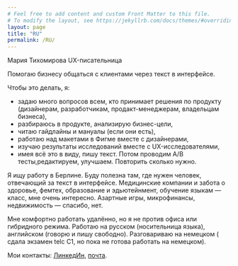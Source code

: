 ```yaml
---
# Feel free to add content and custom Front Matter to this file.
# To modify the layout, see https://jekyllrb.com/docs/themes/#overriding-theme-defaults
layout: page
title: "RU"
permalink: /RU/
---
```


Мария Тихомирова
UX-писательница

Помогаю бизнесу общаться с клиентами через текст в интерфейсе.

Чтобы это делать, я:
- задаю много вопросов всем, кто принимает решения по продукту (дизайнерам, разработчикам, продакт-менеджерам, владельцам бизнеса),
- разбираюсь в продукте, анализирую бизнес-цели,
- читаю гайдлайны и мануалы (если они есть),
- работаю над макетами в Фигме вместе с дизайнерами,
- изучаю результаты исследований вместе с UX-исследователями,
- имея всё это в виду, пишу текст. Потом проводим A/B тесты,редактируем, улучшаем. Повторить сколько нужно.

Я ищу работу в Берлине. Буду полезна там, где нужен человек, отвечающий за текст в интерфейсе. Медицинские компании и забота о здоровье, фемтех, образование и эдьютейнмент, обучение языкам — класс, мне очень интересно. Азартные игры, микрофинансы, недвижимость — спасибо, нет.

Мне комфортно работать удалённо, но я не против офиса или гибридного режима. Работаю на русском (носительница языка), английском (говорю и пишу свободно). Разговариваю на немецком ( сдала экзамен telc C1, но пока не готова работать на немецком).

Мои контакты: [ЛинкедИн](https://www.linkedin.com/in/mariiatikhomirova/), [почта](mailto:uxwrtr@gmail.com).